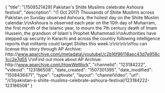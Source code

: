 {
    "title": "[1508521429] Pakistan's Shiite Muslims celebrate Ashoura festival",
    "description": "(1 Oct 2017) Thousands of Shiite Muslims across Pakistan on Sunday observed Ashoura, the holiest day on the Shiite Muslim calendar.\r\nAshoura is observed each year on the 10th day of Muharram, the first month of the Islamic year, to mourn the 7th century death of Imam Hussein, the grandson of Islam's Prophet Muhammad.\r\nAuthorities have stepped up security in Karachi and across the country following intelligence reports that militants could target Shiites this week.\r\n\r\n\r\nYou can license this story through AP Archive: http:\/\/www.aparchive.com\/metadata\/youtube\/c2b16f96118aec43d7e958c1cc2e7d55 \r\nFind out more about AP Archive: http:\/\/www.aparchive.com\/HowWeWork",
    "channelid": "123184222",
    "videoid": "123186508",
    "date_created": "1507301395",
    "date_modified": "1508436471",
    "type": "captivate",
    "layout": "channelVideo",
    "url": "\/c1\/pakistan-s-shiite-muslims-celebrate-ashoura-festival\/123184222-123186508"
}